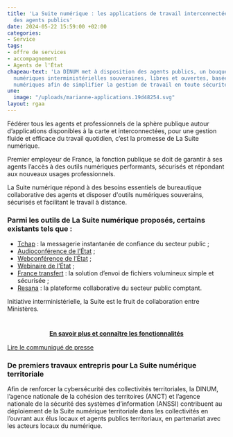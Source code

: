 ```yaml
---
title: 'La Suite numérique : les applications de travail interconnectées à disposition
  des agents publics'
date: 2024-05-22 15:59:00 +02:00
categories:
- Service
tags:
- offre de services
- accompagnement
- Agents de l'État
chapeau-text: 'La DINUM met à disposition des agents publics, un bouquet d’applications
  numériques interministérielles souveraines, libres et ouvertes, basées sur des communs
  numériques afin de simplifier la gestion de travail en toute sécurité. '
une:
  image: "/uploads/marianne-applications.19d48254.svg"
layout: rgaa
---
```


Fédérer tous les agents et professionnels de la sphère publique autour d’applications disponibles à la carte et interconnectées, pour une gestion fluide et efficace du travail quotidien, c’est la promesse de La Suite numérique.

Premier employeur de France, la fonction publique se doit de garantir à ses agents l’accès à des outils numériques performants, sécurisés et répondant aux nouveaux usages professionnels.

La Suite numérique répond à des besoins essentiels de bureautique collaborative des agents et disposer d'outils numériques souverains, sécurisés et facilitant le travail à distance. 

### Parmi les outils de La Suite numérique proposés, certains existants tels que :

* [Tchap](https://www.numerique.gouv.fr/outils-agents/tchap-messagerie-instantanee-etat/) : la messagerie instantanée de confiance du secteur public ;
* [Audioconférence de l’État](https://www.numerique.gouv.fr/outils-agents/audioconference-etat/) ;
* [Webconférence de l’État](https://www.numerique.gouv.fr/outils-agents/webconference-etat/) ;
* [Webinaire de l’État](https://www.numerique.gouv.fr/outils-agents/webinaire-etat/) ;
* [France transfert](https://www.numerique.gouv.fr/outils-agents/france-transfert/) : la solution d’envoi de fichiers volumineux simple et sécurisée ;
* [Resana](https://www.numerique.gouv.fr/outils-agents/resana/) : la plateforme collaborative du secteur public comptant.

Initiative interministérielle, la Suite est le fruit de collaboration entre Ministères. 

<div align="center" style="margin-bottom: 15px; margin-top: 40px"><a href="http://lasuite.numerique.gouv.fr/" class="button" title="En savoir plus et connaître les fonctionnalités  - Lien externe"><b>En savoir plus et connaître les fonctionnalités </b></a></div>

[Lire le communiqué de presse](https://www.numerique.gouv.fr/espace-presse/lancement-suite-numerique-collaborative/)

### De premiers travaux entrepris pour La Suite numérique territoriale

Afin de renforcer la cybersécurité des collectivités territoriales, la DINUM, l’agence nationale de la cohésion des territoires (ANCT) et l’agence nationale de la sécurité des systèmes d’information (ANSSI) contribuent au déploiement de la Suite numérique territoriale dans les collectivités en l’ouvrant aux élus locaux et agents publics territoriaux, en partenariat avec les acteurs locaux du numérique.

